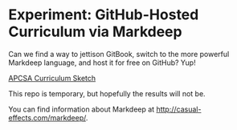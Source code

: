 Experiment: GitHub-Hosted Curriculum via Markdeep
==================================================

Can we find a way to jettison GitBook, switch to the more powerful Markdeep language, and host it
for free on GitHub? Yup!

[APCSA Curriculum Sketch](https://tealsk12.github.io/x-markdeep/curriculum/SUMMARY.md.html)

This repo is temporary, but hopefully the results will not be.

You can find information about Markdeep at http://casual-effects.com/markdeep/.
